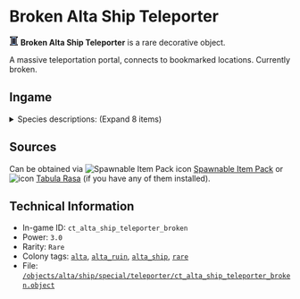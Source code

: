 # Broken Alta Ship Teleporter

<img src="https://raw.githubusercontent.com/Ceterai/Enternia/main/objects/alta/ship/special/teleporter/icon.png" alt="Broken Alta Ship Teleporter icon" loading="lazy" height="16px" width="auto" /> **Broken Alta Ship Teleporter** is a rare decorative object.

A massive teleportation portal, connects to bookmarked locations. Currently broken.

## Ingame

<details markdown="1"><summary>Species descriptions: (Expand 8 items)</summary>

- Alta: A broken piece of acquired tech. Lets you beam in and out pretty quickly.
- Apex: The ship's teleporter. I need to power it up.
- Avian: The teleporter! If only this one was powered up.
- Floran: Ship teleporter. This one dead.
- Glitch: Disappointed. A teleporter without power. I need to power it up.
- Human: The teleporter! Too bad it isn't powered up.
- Hylotl: This teleporter is off.
- Novakid: Ship's teleporter. I need to power her up!

</details>

## Sources

Can be obtained via <img src="https://raw.githubusercontent.com/Silverfeelin/Starbound-SpawnableItemPack/master/interface/sip/iconSmall.png" alt="Spawnable Item Pack icon" width="18" height="14"/> [Spawnable Item Pack](https://steamcommunity.com/sharedfiles/filedetails/?id=733665104) or <img src="https://steamuserimages-a.akamaihd.net/ugc/263843960696222713/3EC9A7C005541F7D577EBCB8C5736B4EFC9973D6/" alt="icon" width="8" height="12"/> [Tabula Rasa](https://community.playstarbound.com/resources/the-tabula-rasa.3222/) (if you have any of them installed).

## Technical Information

- In-game ID: `ct_alta_ship_teleporter_broken`
- Power: `3.0`
- Rarity: `Rare`
- Colony tags: [`alta`](https://ceterai.github.io/MyEnternia/Wiki/Tags/Alta), [`alta_ruin`](https://ceterai.github.io/MyEnternia/Wiki/Tags/AltaRuin), [`alta_ship`](https://ceterai.github.io/MyEnternia/Wiki/Tags/AltaShip), [`rare`](https://ceterai.github.io/MyEnternia/Wiki/Tags/Rare)
- File: [`/objects/alta/ship/special/teleporter/ct_alta_ship_teleporter_broken.object`](https://github.com/Ceterai/Enternia/blob/main/objects/alta/ship/special/teleporter/ct_alta_ship_teleporter_broken.object)
